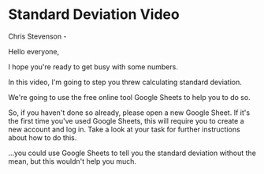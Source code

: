# Standard Deviation Video

Chris Stevenson -


Hello everyone,

I hope you're ready to get busy with some numbers.

In this video, I'm going to step you threw calculating standard deviation.

We're going to use the free online tool Google Sheets to help you to do so.  

So, if you haven't done so already, please open a new Google Sheet.  If it's the first time you've used Google Sheets, this will require you to create a new account and log in.  Take a look at your task for further instructions about how to do this.



...you could use Google Sheets to tell you the standard deviation without the mean, but this wouldn't help you much.
